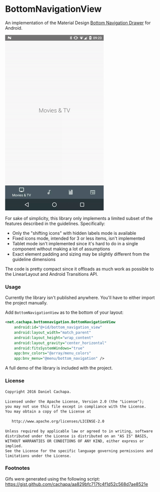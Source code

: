 # BottomNavigationView

An implementation of the Material Design [Bottom Navigation Drawer](https://material.io/guidelines/components/bottom-navigation.html) for Android.

![simple](images/bottomnav.gif)

For sake of simplicity, this library only implements a limited subset of the features described in the guidelines. Specifically:
- Only the "shifting icons" with hidden labels mode is available
- Fixed icons mode, intended for 3 or less items, isn't implemented
- Tablet mode isn't implemented since it's hard to do in a single component without making a lot of assumptions
- Exact element padding and sizing may be slightly different from the guideline dimensions

The code is pretty compact since it offloads as much work as possible to the LinearLayout and Android Transitions API.

### Usage

Currently the library isn't published anywhere. You'll have to either import the project manually.

Add `BottomNavigationView` as to the bottom of your layout:

``` xml
<net.cachapa.bottomnavigation.BottomNavigationView
    android:id="@+id/bottom_navigation_view"
    android:layout_width="match_parent"
    android:layout_height="wrap_content"
    android:layout_gravity="center_horizontal"
    android:fitsSystemWindows="true"
    app:bnv_colors="@array/menu_colors"
    app:bnv_menu="@menu/bottom_navigation" />
```

A full demo of the library is included with the project.

### License

    Copyright 2016 Daniel Cachapa.

    Licensed under the Apache License, Version 2.0 (the "License");
    you may not use this file except in compliance with the License.
    You may obtain a copy of the License at

       http://www.apache.org/licenses/LICENSE-2.0

    Unless required by applicable law or agreed to in writing, software
    distributed under the License is distributed on an "AS IS" BASIS,
    WITHOUT WARRANTIES OR CONDITIONS OF ANY KIND, either express or implied.
    See the License for the specific language governing permissions and
    limitations under the License.

### Footnotes

Gifs were generated using the following script: https://gist.github.com/cachapa/aa829bfc717fc4f1d52c568d7ae8521e
